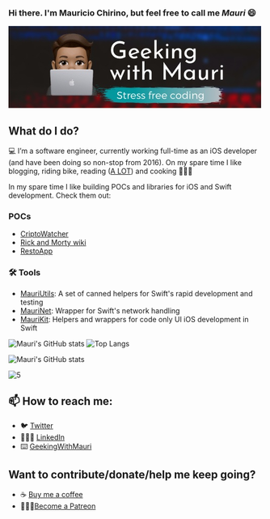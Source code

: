 ### Hi there. I'm Mauricio Chirino, but feel free to call me _Mauri_ 😄

![banner](banner.jpg)

## What do I do?

💻 I’m a software engineer, currently working full-time as an iOS developer (and have been doing so non-stop from 2016). On my spare time I like blogging, riding bike, reading ([A LOT](https://www.goodreads.com/user/show/95758480-mauricio-chirino)) and cooking 👨🏽‍🍳

In my spare time I like building POCs and libraries for iOS and Swift development. Check them out:

### POCs

- [CriptoWatcher](https://github.com/mchirino89/CriptoWatcher)
- [Rick and Morty wiki](https://github.com/mchirino89/RickAndMorty)
- [RestoApp](https://github.com/mchirino89/RestoYa)

### 🛠 Tools

- [MauriUtils](https://github.com/mchirino89/MauriUtils): A set of canned helpers for Swift's rapid development and testing
- [MauriNet](https://github.com/mchirino89/MauriNet): Wrapper for Swift's network handling
- [MauriKit](https://github.com/mchirino89/MauriKit): Helpers and wrappers for code only UI iOS development in Swift

![Mauri's GitHub stats](https://github-readme-stats.vercel.app/api?username=mchirino89&count_private=true&theme=dark&show_icons=true)
![Top Langs](https://github-readme-stats.vercel.app/api/top-langs/?username=mchirino89&layout=compact&theme=dark&hide=objective-c)

![Mauri's GitHub stats](https://github-readme-stats.vercel.app/api?username=mauriciochirino&count_private=true&theme=Gradient&show_icons=true&hide=stars,issues)

![5](https://user-images.githubusercontent.com/55170175/114474409-87dd6800-9bcc-11eb-9ca0-538bd30ae29b.png)

## 📫 How to reach me: 

- 🐦 [Twitter](https://twitter.com/chirino89m)
- 👨🏽‍💻 [LinkedIn](https://www.linkedin.com/in/mauriciochirino/?locale=en_US)
- ⌨️ [GeekingWithMauri](https://geekingwithmauri.com)

## Want to contribute/donate/help me keep going?

- ☕️ [Buy me a coffee](https://www.buymeacoffee.com/maurigeek)
- 🙇🏽‍♂️[Become a Patreon](https://www.patreon.com/bePatron?u=49709663&redirect_uri=https%3A%2F%2Fgeekingwithmauri.com%2F&utm_medium=widget)
